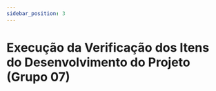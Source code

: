 ```yaml
---
sidebar_position: 3
---
```


# Execução da Verificação dos Itens do Desenvolvimento do Projeto (Grupo 07)

